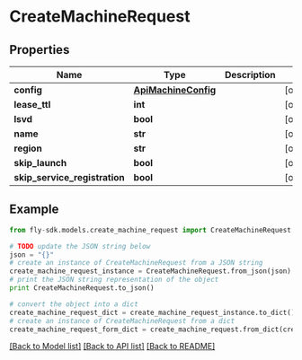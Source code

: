 # CreateMachineRequest


## Properties
Name | Type | Description | Notes
------------ | ------------- | ------------- | -------------
**config** | [**ApiMachineConfig**](ApiMachineConfig.md) |  | [optional] 
**lease_ttl** | **int** |  | [optional] 
**lsvd** | **bool** |  | [optional] 
**name** | **str** |  | [optional] 
**region** | **str** |  | [optional] 
**skip_launch** | **bool** |  | [optional] 
**skip_service_registration** | **bool** |  | [optional] 

## Example

```python
from fly-sdk.models.create_machine_request import CreateMachineRequest

# TODO update the JSON string below
json = "{}"
# create an instance of CreateMachineRequest from a JSON string
create_machine_request_instance = CreateMachineRequest.from_json(json)
# print the JSON string representation of the object
print CreateMachineRequest.to_json()

# convert the object into a dict
create_machine_request_dict = create_machine_request_instance.to_dict()
# create an instance of CreateMachineRequest from a dict
create_machine_request_form_dict = create_machine_request.from_dict(create_machine_request_dict)
```
[[Back to Model list]](../README.md#documentation-for-models) [[Back to API list]](../README.md#documentation-for-api-endpoints) [[Back to README]](../README.md)


